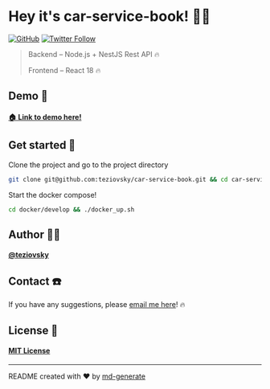 # Hey it's car-service-book! 🖖🏼

[![GitHub](https://img.shields.io/github/license/teziovsky/car-service-book)](https://choosealicense.com/licenses/mit/) [![Twitter Follow](https://img.shields.io/twitter/follow/teziovsky?style=social)](https://www.twitter.com/teziovsky)

> Backend – Node.js + NestJS Rest API 🔥
> 
> Frontend – React 18 🔥

## Demo 👀
#### [🏠 Link to demo here!](https://github.com/teziovsky/car-service-book/#readme)

## Get started 🏁

Clone the project and go to the project directory

```bash
git clone git@github.com:teziovsky/car-service-book.git && cd car-service-book
```

Start the docker compose!

```bash
cd docker/develop && ./docker_up.sh
```

## Author 🙎🏼‍

#### [@teziovsky](https://www.github.com/teziovsky)

## Contact ☎️

If you have any suggestions, please [email me here](mailto:jakub.soboczynski@icloud.com)! 🔥

## License 🧾

#### [MIT License](https://choosealicense.com/licenses/mit/)

---

README created with ❤️ by [md-generate](https://www.npmjs.com/package/md-generate)